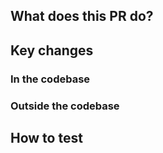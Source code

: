 ## What does this PR do?

## Key changes

### In the codebase

### Outside the codebase

## How to test
